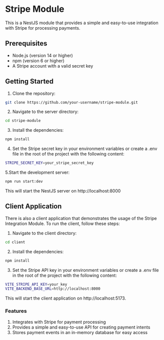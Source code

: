 # Stripe Module

This is a NestJS module that provides a simple and easy-to-use integration with Stripe for processing payments.

## Prerequisites

- Node.js (version 14 or higher)
- npm (version 6 or higher)
- A Stripe account with a valid secret key

## Getting Started

1. Clone the repository:

```bash
git clone https://github.com/your-username/stripe-module.git
```
2. Navigate to the server directory:
```bash
cd stripe-module
```
3. Install the dependencies:
```bash
npm install
```
4. Set the Stripe secret key in your environment variables or create a .env file in the root of the project with the following content:
```bash
STRIPE_SECRET_KEY=your_stripe_secret_key
```
5.Start the development server:
```bash
npm run start:dev
```
This will start the NestJS server on http://localhost:8000

## Client Application
There is also a client application that demonstrates the usage of the Stripe Integration Module. To run the client, follow these steps:

1. Navigate to the client directory:
```bash
cd client
```
2. Install the dependencies:
```bash
npm install
```
3. Set the Stripe API key in your environment variables or create a .env file in the root of the project with the following content:
```bash
VITE_STRIPE_API_KEY=your_key
VITE_BACKEND_BASE_URL=http://localhost:8000
```
This will start the client application on http://localhost:5173.

### Features
1. Integrates with Stripe for payment processing
2. Provides a simple and easy-to-use API for creating payment intents
3. Stores payment events in an in-memory database for easy access



   






